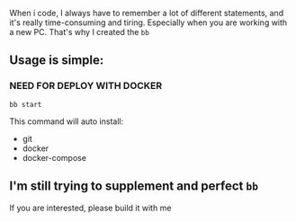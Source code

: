 When i code, I always have to remember a lot of different statements, and it's really time-consuming and tiring. Especially when you are working with a new PC.
That's why I created the `bb`

## Usage is simple:
### NEED FOR DEPLOY WITH DOCKER
    bb start

This command will auto install:
* git
* docker
* docker-compose


## I'm still trying to supplement and perfect `bb`
 If you are interested, please build it with me
